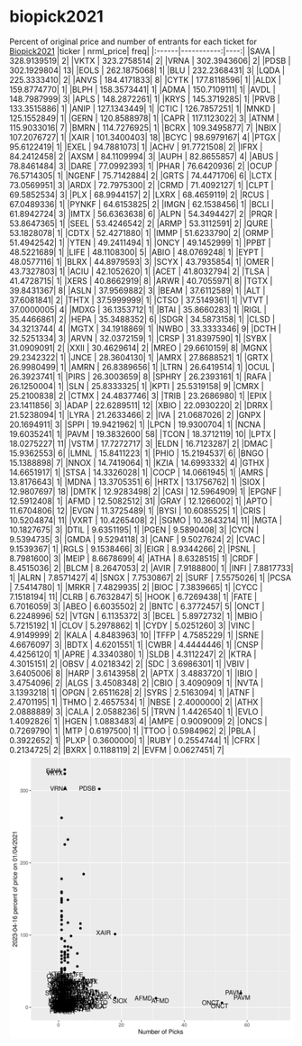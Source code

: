 # biopick2021
Percent of original price and number of entrants for each ticket for [Biopick2021](https://twitter.com/hashtag/Biopick2021)
|ticker |  nrml_price| freq|
|:------|-----------:|----:|
|SAVA   | 328.9139519|    2|
|VKTX   | 323.2758514|    2|
|VRNA   | 302.3943606|    2|
|PDSB   | 302.1929804|   13|
|EOLS   | 262.1875068|    1|
|BLU    | 232.2368431|    3|
|LQDA   | 225.3333410|    2|
|ANVS   | 184.4171833|    8|
|CYTK   | 177.8118596|    1|
|ALDX   | 159.8774770|    1|
|BLPH   | 158.3573441|    1|
|ADMA   | 150.7109111|    1|
|AVDL   | 148.7987999|    3|
|APLS   | 148.2872261|    1|
|KRYS   | 145.3719285|    1|
|PRVB   | 133.3515886|    1|
|ANIP   | 127.1343449|    1|
|CTIC   | 126.7857251|    1|
|MNKD   | 125.1552849|    1|
|GERN   | 120.8588978|    1|
|CAPR   | 117.1123022|    3|
|ATNM   | 115.9033016|    7|
|BMRN   | 114.7276925|    1|
|BCRX   | 109.3495877|    7|
|NBIX   | 107.2076727|    1|
|XAIR   | 101.3400403|   18|
|BCYC   |  98.6979167|    4|
|PTGX   |  95.6122419|    1|
|EXEL   |  94.7881073|    1|
|ACHV   |  91.7721508|    2|
|IFRX   |  84.2412458|    2|
|AXSM   |  84.1109994|    3|
|AUPH   |  82.8655857|    4|
|ABUS   |  78.8461484|    3|
|DARE   |  77.0992393|    1|
|PHAR   |  76.6420936|    2|
|OCUP   |  76.5714305|    1|
|NGENF  |  75.7142884|    2|
|GRTS   |  74.4471706|    6|
|LCTX   |  73.0569951|    3|
|ARDX   |  72.7975300|    2|
|CRMD   |  71.4092127|    1|
|CLPT   |  69.5852534|    3|
|PLX    |  68.9944157|    2|
|LXRX   |  68.4659119|    2|
|RCUS   |  67.0489336|    1|
|PYNKF  |  64.6153825|    2|
|IMGN   |  62.1538456|    1|
|BCLI   |  61.8942724|    3|
|IMTX   |  56.6363638|    6|
|ALPN   |  54.3494427|    2|
|PRQR   |  53.8647365|    1|
|SEEL   |  53.4246542|    2|
|ARMP   |  53.3112591|    2|
|QURE   |  53.1828078|    1|
|CDTX   |  52.4271880|    1|
|IMMP   |  51.6233790|    2|
|ORMP   |  51.4942542|    1|
|YTEN   |  49.2411494|    1|
|ONCY   |  49.1452999|    1|
|PPBT   |  48.5221689|    1|
|LIFE   |  48.1108300|    5|
|ABIO   |  48.0769248|    1|
|EYPT   |  48.0577116|    1|
|BLRX   |  44.8979593|    3|
|SCYX   |  43.7935854|    1|
|OMER   |  43.7327803|    1|
|ACIU   |  42.1052620|    1|
|ACET   |  41.8032794|    2|
|TLSA   |  41.4728715|    1|
|XERS   |  40.8662919|    8|
|ARWR   |  40.7055971|    8|
|TGTX   |  39.8431367|    8|
|ASLN   |  37.9569882|    3|
|BEAM   |  37.6112589|    1|
|ALT    |  37.6081841|    2|
|THTX   |  37.5999999|    1|
|CTSO   |  37.5149361|    1|
|VTVT   |  37.0000005|    4|
|MDXG   |  36.1353712|    1|
|BTAI   |  35.8660283|    1|
|RIGL   |  35.4466861|    2|
|HEPA   |  35.3488352|    6|
|SDGR   |  34.5873158|    1|
|CLSD   |  34.3213744|    4|
|MGTX   |  34.1918869|    1|
|NWBO   |  33.3333346|    9|
|DCTH   |  32.5251334|    3|
|ARVN   |  32.0372159|    1|
|CRSP   |  31.8397590|    1|
|SYBX   |  31.0909091|    2|
|XXII   |  30.4629614|    2|
|MREO   |  29.6610159|    8|
|MGNX   |  29.2342322|    1|
|JNCE   |  28.3604130|    1|
|AMRX   |  27.8688521|    1|
|GRTX   |  26.9980499|    1|
|AMRN   |  26.8389656|    1|
|LTRN   |  26.6419514|    1|
|OCUL   |  26.3923741|    1|
|PIRS   |  26.3003659|    8|
|SPHRY  |  26.2393161|    1|
|RAFA   |  26.1250004|    1|
|SLN    |  25.8333325|    1|
|KPTI   |  25.5319158|    9|
|CMRX   |  25.2100838|    2|
|CTMX   |  24.4837746|    3|
|TRIB   |  23.2686980|    1|
|EPIX   |  23.1411856|    3|
|ADAP   |  22.6289511|   12|
|XBIO   |  22.0930220|    2|
|DRRX   |  21.5238094|    1|
|LYRA   |  21.2633466|    2|
|IVA    |  21.0687026|    2|
|GNPX   |  20.1694911|    3|
|SPPI   |  19.9421962|    1|
|LPCN   |  19.9300704|    1|
|NCNA   |  19.6035241|    1|
|PAVM   |  19.3832600|   58|
|TCON   |  18.3712119|   10|
|LPTX   |  18.0275227|   11|
|VSTM   |  17.7272717|    3|
|ELDN   |  16.7123287|    2|
|DMAC   |  15.9362553|    6|
|LMNL   |  15.8411223|    1|
|PHIO   |  15.2194537|    6|
|BNGO   |  15.1388898|    7|
|NNOX   |  14.7419064|    1|
|KZIA   |  14.6993332|    4|
|GTHX   |  14.6651917|    1|
|STSA   |  14.3326028|    1|
|COCP   |  14.0661945|    1|
|AMRS   |  13.8176643|    1|
|MDNA   |  13.3705351|    6|
|HRTX   |  13.1756762|    1|
|SIOX   |  12.9807697|   18|
|DMTK   |  12.9283498|    2|
|CASI   |  12.5964909|    1|
|EPGNF  |  12.5912408|    1|
|AFMD   |  12.5082512|   31|
|GRAY   |  12.1266002|    1|
|APTO   |  11.6704806|   12|
|EVGN   |  11.3725489|    1|
|BYSI   |  10.6085525|    1|
|CRIS   |  10.5204874|   11|
|VXRT   |  10.4265408|    2|
|SGMO   |  10.3643214|   11|
|MGTA   |  10.1827675|    3|
|DTIL   |   9.6351195|    1|
|PGEN   |   9.5890408|    3|
|CYCN   |   9.5394735|    3|
|GMDA   |   9.5294118|    3|
|CANF   |   9.5027624|    2|
|CVAC   |   9.1539367|    1|
|RGLS   |   9.1538466|    3|
|EIGR   |   8.9344266|    2|
|PSNL   |   8.7981600|    3|
|MEIP   |   8.6678699|    4|
|ATHA   |   8.6328515|    1|
|CRDF   |   8.4515036|    2|
|BLCM   |   8.2647053|    2|
|AVIR   |   7.9188800|    1|
|INFI   |   7.8817733|    1|
|ALRN   |   7.8571427|    4|
|SNGX   |   7.7530867|    2|
|SURF   |   7.5575026|    1|
|PCSA   |   7.5414780|    1|
|MRKR   |   7.4829935|    2|
|BIOC   |   7.3839665|    1|
|CYCC   |   7.1518194|   11|
|CLRB   |   6.7632847|    5|
|HOOK   |   6.7269438|    1|
|FATE   |   6.7016059|    3|
|ABEO   |   6.6035502|    2|
|BNTC   |   6.3772457|    5|
|ONCT   |   6.2248996|   52|
|VTGN   |   6.1135372|    3|
|BCEL   |   5.8972732|    1|
|MBIO   |   5.7215192|    1|
|CLOV   |   5.2978862|    1|
|CYDY   |   5.0251260|    3|
|VINC   |   4.9149999|    2|
|KALA   |   4.8483963|   10|
|TFFP   |   4.7585229|    1|
|SRNE   |   4.6676097|    3|
|BDTX   |   4.6201551|    1|
|CWBR   |   4.4444446|    1|
|CNSP   |   4.4256120|    1|
|APRE   |   4.3340380|    1|
|SLDB   |   4.3112247|    2|
|KTRA   |   4.3015151|    2|
|OBSV   |   4.0218342|    2|
|SDC    |   3.6986301|    1|
|VBIV   |   3.6405006|    8|
|HARP   |   3.6143958|    2|
|APTX   |   3.4883720|    1|
|IBIO   |   3.4754096|    2|
|ALGS   |   3.4508348|    2|
|CBIO   |   3.4090909|    1|
|NVTA   |   3.1393218|    1|
|OPGN   |   2.6511628|    2|
|SYRS   |   2.5163094|    1|
|ATNF   |   2.4701195|    1|
|THMO   |   2.4657534|    1|
|NBSE   |   2.4000000|    2|
|ATHX   |   2.0888889|    3|
|CALA   |   2.0588236|    5|
|TRVN   |   1.4426540|    1|
|EVLO   |   1.4092826|    1|
|HGEN   |   1.0883483|    4|
|AMPE   |   0.9009009|    2|
|ONCS   |   0.7269790|    1|
|MTP    |   0.6197500|    1|
|TTOO   |   0.5984962|    2|
|PBLA   |   0.3922652|    1|
|PLXP   |   0.3600000|    1|
|RUBY   |   0.2554744|    1|
|CFRX   |   0.2134725|    2|
|BXRX   |   0.1188119|    2|
|EVFM   |   0.0627451|    7|
![retvspicks](biopicks.png?raw=true)
